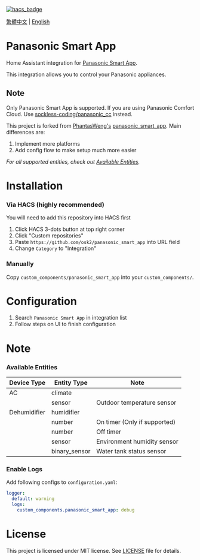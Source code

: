 [![hacs_badge](https://img.shields.io/badge/HACS-Custom-orange.svg?style=for-the-badge)](https://github.com/custom-components/hacs)

[繁體中文](README-zh.md) | [English](README.md)

# Panasonic Smart App

Home Assistant integration for [Panasonic Smart App](https://play.google.com/store/apps/details?id=com.panasonic.smart&hl=zh_TW&gl=US).

This integration allows you to control your Panasonic appliances.

## Note

Only Panasonic Smart App is supported. If you are using Panasonic Comfort Cloud. Use [sockless-coding/panasonic_cc](https://github.com/sockless-coding/panasonic_cc) instead.

This project is forked from [PhantasWeng's](https://github.com/PhantasWeng/) [panasonic_smart_app](https://github.com/PhantasWeng/panasonic_smart_app). Main differences are:

1. Implement more platforms
2. Add config flow to make setup much more easier

_For all supported entities, check out [Available Entities](#available-entities)._

# Installation

### Via HACS (highly recommended)

You will need to add this repository into HACS first

1. Click HACS 3-dots button at top right corner
2. Click "Custom repositories"
3. Paste `https://github.com/osk2/panasonic_smart_app` into URL field
4. Change `Category` to "Integration"

### Manually

Copy `custom_components/panasonic_smart_app` into your `custom_components/`.

# Configuration

1. Search `Panasonic Smart App` in integration list
2. Follow steps on UI to finish configuration

# Note

### Available Entities

| Device Type  | Entity Type   | Note                         |
| ------------ | ------------- | ---------------------------- |
| AC           | climate       |                              |
|              | sensor        | Outdoor temperature sensor   |
| Dehumidifier | humidifier    |                              |
|              | number        | On timer (Only if supported) |
|              | number        | Off timer                    |
|              | sensor        | Environment humidity sensor  |
|              | binary_sensor | Water tank status sensor     |

### Enable Logs

Add following configs to `configuration.yaml`:

```yaml
logger:
  default: warning
  logs:
    custom_components.panasonic_smart_app: debug
```

# License

This project is licensed under MIT license. See [LICENSE](LICENSE) file for details.
